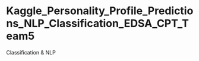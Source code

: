 # Kaggle_Personality_Profile_Predictions_NLP_Classification_EDSA_CPT_Team5
Classification &amp; NLP
